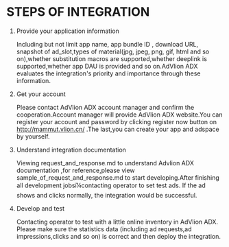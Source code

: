 # STEPS OF INTEGRATION

1. Provide your application information

    Including but not limit app name, app bundle ID , download URL, snapshot of ad_slot,types of material(jpg, jpeg, png, gif, html and so on),whether substitution macros are supported,whether deeplink is supported,whether app DAU is provided and so on.AdVlion ADX evaluates the integration's priority and importance through these information.

2. Get your account

    Please contact AdVlion ADX account manager and confirm the cooperation.Account manager will provide AdVlion ADX website.You can register your account and password by clicking register now  button on http://mammut.vlion.cn/ .The last,you can create your app and adspace by yourself.

3. Understand integration documentation

    Viewing request_and_response.md to understand Advlion ADX documentation ,for reference,please view sample_of_request_and_response.md to start developing.After finishing all development jobsï¼contacting  operator to set test ads. If the ad shows and clicks normally, the integration would be successful.

4. Develop and test

    Contacting  operator to test with a little online inventory in AdVlion ADX. Please make sure the statistics data (including ad requests,ad impressions,clicks and so on) is correct and then deploy the integration.

